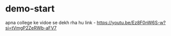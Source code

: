 # demo-start
apna college ke vidoe se dekh rha hu
link - https://youtu.be/Ez8F0nW6S-w?si=tVmgP2ZeRWb-aFV7
